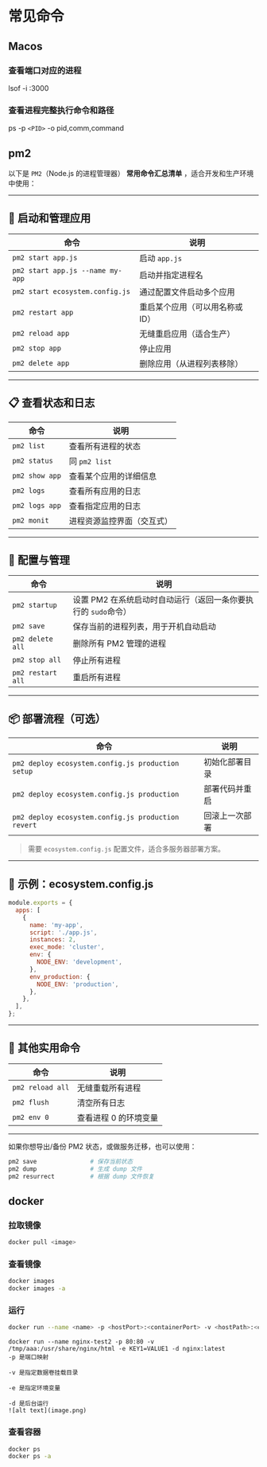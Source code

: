 # 常见命令

## Macos

### 查看端口对应的进程

lsof -i :3000

### 查看进程完整执行命令和路径

ps -p `<PID>` -o pid,comm,command

## pm2

以下是 `PM2`（Node.js 的进程管理器） **常用命令汇总清单** ，适合开发和生产环境中使用：

---

## 🚀 启动和管理应用

| 命令                             | 说明                            |
| -------------------------------- | ------------------------------- |
| `pm2 start app.js`               | 启动 `app.js`                   |
| `pm2 start app.js --name my-app` | 启动并指定进程名                |
| `pm2 start ecosystem.config.js`  | 通过配置文件启动多个应用        |
| `pm2 restart app`                | 重启某个应用（可以用名称或 ID） |
| `pm2 reload app`                 | 无缝重启应用（适合生产）        |
| `pm2 stop app`                   | 停止应用                        |
| `pm2 delete app`                 | 删除应用（从进程列表移除）      |

---

## 📋 查看状态和日志

| 命令           | 说明                       |
| -------------- | -------------------------- |
| `pm2 list`     | 查看所有进程的状态         |
| `pm2 status`   | 同 `pm2 list`              |
| `pm2 show app` | 查看某个应用的详细信息     |
| `pm2 logs`     | 查看所有应用的日志         |
| `pm2 logs app` | 查看指定应用的日志         |
| `pm2 monit`    | 进程资源监控界面（交互式） |

---

## 🔧 配置与管理

| 命令              | 说明                                                           |
| ----------------- | -------------------------------------------------------------- |
| `pm2 startup`     | 设置 PM2 在系统启动时自动运行（返回一条你要执行的 `sudo`命令） |
| `pm2 save`        | 保存当前的进程列表，用于开机自动启动                           |
| `pm2 delete all`  | 删除所有 PM2 管理的进程                                        |
| `pm2 stop all`    | 停止所有进程                                                   |
| `pm2 restart all` | 重启所有进程                                                   |

---

## 📦 部署流程（可选）

| 命令                                               | 说明           |
| -------------------------------------------------- | -------------- |
| `pm2 deploy ecosystem.config.js production setup`  | 初始化部署目录 |
| `pm2 deploy ecosystem.config.js production`        | 部署代码并重启 |
| `pm2 deploy ecosystem.config.js production revert` | 回滚上一次部署 |

> 需要 `ecosystem.config.js` 配置文件，适合多服务器部署方案。

---

## 🧾 示例：ecosystem.config.js

```js
module.exports = {
  apps: [
    {
      name: 'my-app',
      script: './app.js',
      instances: 2,
      exec_mode: 'cluster',
      env: {
        NODE_ENV: 'development',
      },
      env_production: {
        NODE_ENV: 'production',
      },
    },
  ],
};
```

---

## 🧠 其他实用命令

| 命令             | 说明                  |
| ---------------- | --------------------- |
| `pm2 reload all` | 无缝重载所有进程      |
| `pm2 flush`      | 清空所有日志          |
| `pm2 env 0`      | 查看进程 0 的环境变量 |

---

如果你想导出/备份 PM2 状态，或做服务迁移，也可以使用：

```bash
pm2 save               # 保存当前状态
pm2 dump               # 生成 dump 文件
pm2 resurrect          # 根据 dump 文件恢复
```

## docker

### 拉取镜像

```bash
docker pull <image>
```

### 查看镜像

```bash
docker images
docker images -a
```

### 运行

```bash
docker run --name <name> -p <hostPort>:<containerPort> -v <hostPath>:<containerPath> -e <env> -d <image>

```

```
docker run --name nginx-test2 -p 80:80 -v /tmp/aaa:/usr/share/nginx/html -e KEY1=VALUE1 -d nginx:latest
-p 是端口映射

-v 是指定数据卷挂载目录

-e 是指定环境变量

-d 是后台运行
![alt text](image.png)
```

### 查看容器

```bash
docker ps
docker ps -a
```
